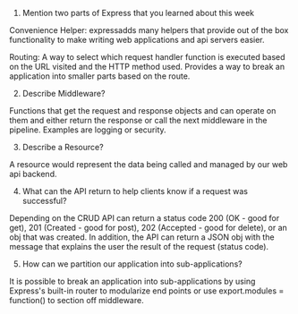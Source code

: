1. Mention two parts of Express that you learned about this week

Convenience Helper: expressadds many helpers that provide out of the box functionality to make writing web applications and api servers easier.

Routing: A way to select which request handler function is executed based on the URL visited and the HTTP method used. Provides a way to break an application into smaller parts based on the route.

2. Describe Middleware?

Functions that get the request and response objects and can operate on them and either return the response or call the next middleware in the pipeline. Examples are logging or security.

3. Describe a Resource?

A resource would represent the data being called and managed by our web api backend.

4. What can the API return to help clients know if a request was successful?

Depending on the CRUD API can return a status  code 200 (OK - good for get), 201 (Created - good for post), 202 (Accepted - good for delete), or an obj that was created. In addition, the API can return a JSON obj with the message that explains the user the result of the request (status code). 

5. How can we partition our application into sub-applications?

It is possible to break an application into sub-applications by using Express's built-in router to modularize end points or use export.modules = function() to section off middleware.
